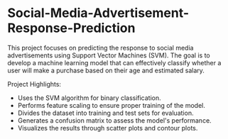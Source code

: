 # Social-Media-Advertisement-Response-Prediction
This project focuses on predicting the response to social media advertisements using Support Vector Machines (SVM). The goal is to develop a machine learning model that can effectively classify whether a user will make a purchase based on their age and estimated salary.

Project Highlights:
- Uses the SVM algorithm for binary classification.
- Performs feature scaling to ensure proper training of the model.
- Divides the dataset into training and test sets for evaluation.
- Generates a confusion matrix to assess the model's performance.
- Visualizes the results through scatter plots and contour plots.
